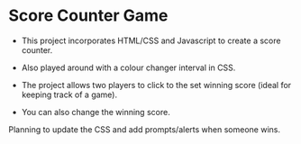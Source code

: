 <h1>Score Counter Game </h1> 

- This project incorporates HTML/CSS and Javascript to create a score counter. 
- Also played around with a colour changer interval in CSS.

- The project allows two players to click to the set winning score (ideal for keeping track of a game).
- You can also change the winning score.



Planning to update the CSS and add prompts/alerts when someone wins.



